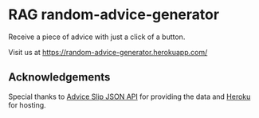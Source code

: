 # RAG random-advice-generator
Receive a piece of advice with just a click of a button.

Visit us at https://random-advice-generator.herokuapp.com/

## Acknowledgements
Special thanks to [Advice Slip JSON API](https://api.adviceslip.com/) for providing the data and [Heroku](https://heroku.com/) for hosting.
